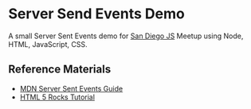 # Server Send Events Demo

A small Server Sent Events demo for [San Diego JS](http://sandiegojs.org/) Meetup using Node, HTML, JavaScript, CSS.

## Reference Materials

* [MDN Server Sent Events Guide](https://developer.mozilla.org/en-US/docs/Web/API/Server-sent_events/Using_server-sent_events)
* [HTML 5 Rocks Tutorial](https://www.html5rocks.com/en/tutorials/eventsource/basics/)